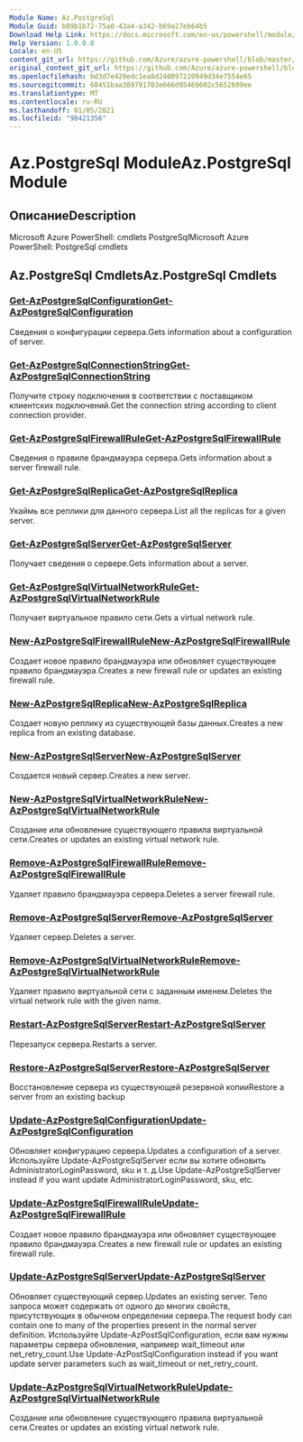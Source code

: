 ```yaml
---
Module Name: Az.PostgreSql
Module Guid: b09b1b72-75a0-43a4-a342-b69a27eb64b5
Download Help Link: https://docs.microsoft.com/en-us/powershell/module/az.postgresql
Help Version: 1.0.0.0
Locale: en-US
content_git_url: https://github.com/Azure/azure-powershell/blob/master/src/PostgreSql/help/Az.PostgreSql.md
original_content_git_url: https://github.com/Azure/azure-powershell/blob/master/src/PostgreSql/help/Az.PostgreSql.md
ms.openlocfilehash: bd3d7e420edc1ea8d240097220949d34e7554e65
ms.sourcegitcommit: 68451baa389791703e666d95469602c5652609ee
ms.translationtype: MT
ms.contentlocale: ru-RU
ms.lasthandoff: 01/05/2021
ms.locfileid: "98421356"
---
```

# <span data-ttu-id="a6240-101">Az.PostgreSql Module</span><span class="sxs-lookup"><span data-stu-id="a6240-101">Az.PostgreSql Module</span></span>
## <span data-ttu-id="a6240-102">Описание</span><span class="sxs-lookup"><span data-stu-id="a6240-102">Description</span></span>
<span data-ttu-id="a6240-103">Microsoft Azure PowerShell: cmdlets PostgreSql</span><span class="sxs-lookup"><span data-stu-id="a6240-103">Microsoft Azure PowerShell: PostgreSql cmdlets</span></span>

## <span data-ttu-id="a6240-104">Az.PostgreSql Cmdlets</span><span class="sxs-lookup"><span data-stu-id="a6240-104">Az.PostgreSql Cmdlets</span></span>
### [<span data-ttu-id="a6240-105">Get-AzPostgreSqlConfiguration</span><span class="sxs-lookup"><span data-stu-id="a6240-105">Get-AzPostgreSqlConfiguration</span></span>](Get-AzPostgreSqlConfiguration.md)
<span data-ttu-id="a6240-106">Сведения о конфигурации сервера.</span><span class="sxs-lookup"><span data-stu-id="a6240-106">Gets information about a configuration of server.</span></span>

### [<span data-ttu-id="a6240-107">Get-AzPostgreSqlConnectionString</span><span class="sxs-lookup"><span data-stu-id="a6240-107">Get-AzPostgreSqlConnectionString</span></span>](Get-AzPostgreSqlConnectionString.md)
<span data-ttu-id="a6240-108">Получите строку подключения в соответствии с поставщиком клиентских подключений.</span><span class="sxs-lookup"><span data-stu-id="a6240-108">Get the connection string according to client connection provider.</span></span>

### [<span data-ttu-id="a6240-109">Get-AzPostgreSqlFirewallRule</span><span class="sxs-lookup"><span data-stu-id="a6240-109">Get-AzPostgreSqlFirewallRule</span></span>](Get-AzPostgreSqlFirewallRule.md)
<span data-ttu-id="a6240-110">Сведения о правиле брандмауэра сервера.</span><span class="sxs-lookup"><span data-stu-id="a6240-110">Gets information about a server firewall rule.</span></span>

### [<span data-ttu-id="a6240-111">Get-AzPostgreSqlReplica</span><span class="sxs-lookup"><span data-stu-id="a6240-111">Get-AzPostgreSqlReplica</span></span>](Get-AzPostgreSqlReplica.md)
<span data-ttu-id="a6240-112">Укаймь все реплики для данного сервера.</span><span class="sxs-lookup"><span data-stu-id="a6240-112">List all the replicas for a given server.</span></span>

### [<span data-ttu-id="a6240-113">Get-AzPostgreSqlServer</span><span class="sxs-lookup"><span data-stu-id="a6240-113">Get-AzPostgreSqlServer</span></span>](Get-AzPostgreSqlServer.md)
<span data-ttu-id="a6240-114">Получает сведения о сервере.</span><span class="sxs-lookup"><span data-stu-id="a6240-114">Gets information about a server.</span></span>

### [<span data-ttu-id="a6240-115">Get-AzPostgreSqlVirtualNetworkRule</span><span class="sxs-lookup"><span data-stu-id="a6240-115">Get-AzPostgreSqlVirtualNetworkRule</span></span>](Get-AzPostgreSqlVirtualNetworkRule.md)
<span data-ttu-id="a6240-116">Получает виртуальное правило сети.</span><span class="sxs-lookup"><span data-stu-id="a6240-116">Gets a virtual network rule.</span></span>

### [<span data-ttu-id="a6240-117">New-AzPostgreSqlFirewallRule</span><span class="sxs-lookup"><span data-stu-id="a6240-117">New-AzPostgreSqlFirewallRule</span></span>](New-AzPostgreSqlFirewallRule.md)
<span data-ttu-id="a6240-118">Создает новое правило брандмауэра или обновляет существующее правило брандмауэра.</span><span class="sxs-lookup"><span data-stu-id="a6240-118">Creates a new firewall rule or updates an existing firewall rule.</span></span>

### [<span data-ttu-id="a6240-119">New-AzPostgreSqlReplica</span><span class="sxs-lookup"><span data-stu-id="a6240-119">New-AzPostgreSqlReplica</span></span>](New-AzPostgreSqlReplica.md)
<span data-ttu-id="a6240-120">Создает новую реплику из существующей базы данных.</span><span class="sxs-lookup"><span data-stu-id="a6240-120">Creates a new replica from an existing database.</span></span>

### [<span data-ttu-id="a6240-121">New-AzPostgreSqlServer</span><span class="sxs-lookup"><span data-stu-id="a6240-121">New-AzPostgreSqlServer</span></span>](New-AzPostgreSqlServer.md)
<span data-ttu-id="a6240-122">Создается новый сервер.</span><span class="sxs-lookup"><span data-stu-id="a6240-122">Creates a new server.</span></span>

### [<span data-ttu-id="a6240-123">New-AzPostgreSqlVirtualNetworkRule</span><span class="sxs-lookup"><span data-stu-id="a6240-123">New-AzPostgreSqlVirtualNetworkRule</span></span>](New-AzPostgreSqlVirtualNetworkRule.md)
<span data-ttu-id="a6240-124">Создание или обновление существующего правила виртуальной сети.</span><span class="sxs-lookup"><span data-stu-id="a6240-124">Creates or updates an existing virtual network rule.</span></span>

### [<span data-ttu-id="a6240-125">Remove-AzPostgreSqlFirewallRule</span><span class="sxs-lookup"><span data-stu-id="a6240-125">Remove-AzPostgreSqlFirewallRule</span></span>](Remove-AzPostgreSqlFirewallRule.md)
<span data-ttu-id="a6240-126">Удаляет правило брандмауэра сервера.</span><span class="sxs-lookup"><span data-stu-id="a6240-126">Deletes a server firewall rule.</span></span>

### [<span data-ttu-id="a6240-127">Remove-AzPostgreSqlServer</span><span class="sxs-lookup"><span data-stu-id="a6240-127">Remove-AzPostgreSqlServer</span></span>](Remove-AzPostgreSqlServer.md)
<span data-ttu-id="a6240-128">Удаляет сервер.</span><span class="sxs-lookup"><span data-stu-id="a6240-128">Deletes a server.</span></span>

### [<span data-ttu-id="a6240-129">Remove-AzPostgreSqlVirtualNetworkRule</span><span class="sxs-lookup"><span data-stu-id="a6240-129">Remove-AzPostgreSqlVirtualNetworkRule</span></span>](Remove-AzPostgreSqlVirtualNetworkRule.md)
<span data-ttu-id="a6240-130">Удаляет правило виртуальной сети с заданным именем.</span><span class="sxs-lookup"><span data-stu-id="a6240-130">Deletes the virtual network rule with the given name.</span></span>

### [<span data-ttu-id="a6240-131">Restart-AzPostgreSqlServer</span><span class="sxs-lookup"><span data-stu-id="a6240-131">Restart-AzPostgreSqlServer</span></span>](Restart-AzPostgreSqlServer.md)
<span data-ttu-id="a6240-132">Перезапуск сервера.</span><span class="sxs-lookup"><span data-stu-id="a6240-132">Restarts a server.</span></span>

### [<span data-ttu-id="a6240-133">Restore-AzPostgreSqlServer</span><span class="sxs-lookup"><span data-stu-id="a6240-133">Restore-AzPostgreSqlServer</span></span>](Restore-AzPostgreSqlServer.md)
<span data-ttu-id="a6240-134">Восстановление сервера из существующей резервной копии</span><span class="sxs-lookup"><span data-stu-id="a6240-134">Restore a server from an existing backup</span></span>

### [<span data-ttu-id="a6240-135">Update-AzPostgreSqlConfiguration</span><span class="sxs-lookup"><span data-stu-id="a6240-135">Update-AzPostgreSqlConfiguration</span></span>](Update-AzPostgreSqlConfiguration.md)
<span data-ttu-id="a6240-136">Обновляет конфигурацию сервера.</span><span class="sxs-lookup"><span data-stu-id="a6240-136">Updates a configuration of a server.</span></span>
<span data-ttu-id="a6240-137">Используйте Update-AzPostgreSqlServer если вы хотите обновить AdministratorLoginPassword, sku и т. д.</span><span class="sxs-lookup"><span data-stu-id="a6240-137">Use Update-AzPostgreSqlServer instead if you want update AdministratorLoginPassword, sku, etc.</span></span>

### [<span data-ttu-id="a6240-138">Update-AzPostgreSqlFirewallRule</span><span class="sxs-lookup"><span data-stu-id="a6240-138">Update-AzPostgreSqlFirewallRule</span></span>](Update-AzPostgreSqlFirewallRule.md)
<span data-ttu-id="a6240-139">Создает новое правило брандмауэра или обновляет существующее правило брандмауэра.</span><span class="sxs-lookup"><span data-stu-id="a6240-139">Creates a new firewall rule or updates an existing firewall rule.</span></span>

### [<span data-ttu-id="a6240-140">Update-AzPostgreSqlServer</span><span class="sxs-lookup"><span data-stu-id="a6240-140">Update-AzPostgreSqlServer</span></span>](Update-AzPostgreSqlServer.md)
<span data-ttu-id="a6240-141">Обновляет существующий сервер.</span><span class="sxs-lookup"><span data-stu-id="a6240-141">Updates an existing server.</span></span>
<span data-ttu-id="a6240-142">Тело запроса может содержать от одного до многих свойств, присутствующих в обычном определении сервера.</span><span class="sxs-lookup"><span data-stu-id="a6240-142">The request body can contain one to many of the properties present in the normal server definition.</span></span>
<span data-ttu-id="a6240-143">Используйте Update-AzPostSqlConfiguration, если вам нужны параметры сервера обновления, например wait_timeout или net_retry_count.</span><span class="sxs-lookup"><span data-stu-id="a6240-143">Use Update-AzPostSqlConfiguration instead if you want update server parameters such as wait_timeout or net_retry_count.</span></span>

### [<span data-ttu-id="a6240-144">Update-AzPostgreSqlVirtualNetworkRule</span><span class="sxs-lookup"><span data-stu-id="a6240-144">Update-AzPostgreSqlVirtualNetworkRule</span></span>](Update-AzPostgreSqlVirtualNetworkRule.md)
<span data-ttu-id="a6240-145">Создание или обновление существующего правила виртуальной сети.</span><span class="sxs-lookup"><span data-stu-id="a6240-145">Creates or updates an existing virtual network rule.</span></span>

